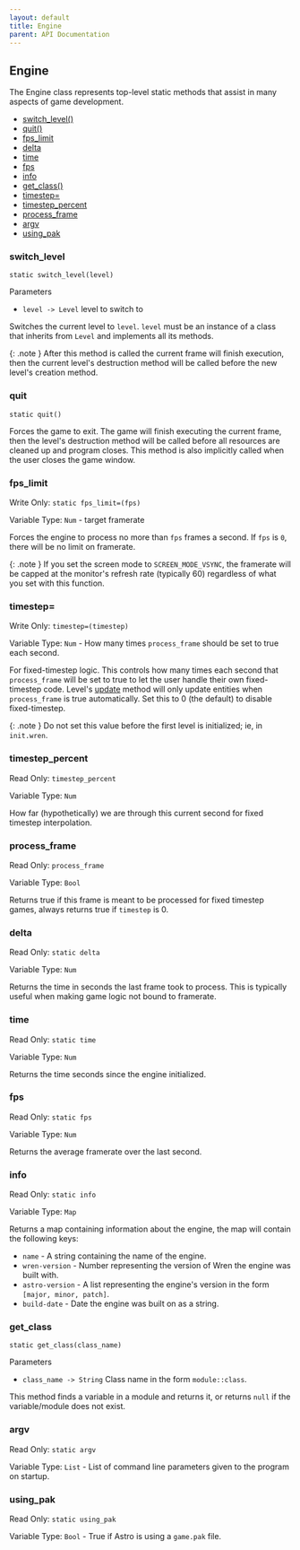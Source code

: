 ```yaml
---
layout: default
title: Engine
parent: API Documentation
---
```


## Engine
The Engine class represents top-level static methods that assist in many
aspects of game development.

 + [switch_level()](#switch_level)
 + [quit()](#quit)
 + [fps_limit](#fps_limit)
 + [delta](#delta)
 + [time](#time)
 + [fps](#fps)
 + [info](#info)
 + [get_class()](#get_class)
 + [timestep=](#timestep)
 + [timestep_percent](#timestep_percent)
 + [process_frame](#process_frame)
 + [argv](#argv)
 + [using_pak](#using_pak)
 
### switch_level
`static switch_level(level)`

Parameters
 + `level -> Level` level to switch to

Switches the current level to `level`. `level` must be an instance of a class 
that inherits from `Level` and implements all its methods.

{: .note }
After this method is called the current frame will finish execution, then
the current level's destruction method will be called before the new level's
creation method.

### quit
`static quit()`

Forces the game to exit. The game will finish executing the current frame, then
the level's destruction method will be called before all resources are cleaned up
and program closes. This method is also implicitly called when the user closes
the game window.

### fps_limit
Write Only: `static fps_limit=(fps)`

Variable Type: `Num` - target framerate

Forces the engine to process no more than `fps` frames a second. If `fps` is `0`,
there will be no limit on framerate.

{: .note }
If you set the screen mode to `SCREEN_MODE_VSYNC`, the framerate will be
capped at the monitor's refresh rate (typically 60) regardless of what you set
with this function.

### timestep=
Write Only: `timestep=(timestep)`

Variable Type: `Num` - How many times `process_frame` should be set to true each second.
 
For fixed-timestep logic. This controls how many times each second that `process_frame` will be
set to true to let the user handle their own fixed-timestep code. Level's [update](Level#update)
method will only update entities when `process_frame` is true automatically. Set this to 0 (the default)
to disable fixed-timestep.

{: .note }
Do not set this value before the first level is initialized; ie, in `init.wren`.

### timestep_percent
Read Only: `timestep_percent`

Variable Type: `Num`

How far (hypothetically) we are through this current second for fixed timestep interpolation.

### process_frame
Read Only: `process_frame`

Variable Type: `Bool`

Returns true if this frame is meant to be processed for fixed timestep games, always returns true
if `timestep` is 0.

### delta
Read Only: `static delta`

Variable Type: `Num`

Returns the time in seconds the last frame took to process. This is typically useful
when making game logic not bound to framerate.

### time
Read Only: `static time`

Variable Type: `Num`

Returns the time seconds since the engine initialized.

### fps
Read Only: `static fps`

Variable Type: `Num`

Returns the average framerate over the last second.

### info
Read Only: `static info`

Variable Type: `Map`

Returns a map containing information about the engine, the map will contain the
following keys:
 + `name` - A string containing the name of the engine.
 + `wren-version` - Number representing the version of Wren the engine was built with.
 + `astro-version` - A list representing the engine's version in the form `[major, minor, patch]`.
 + `build-date` - Date the engine was built on as a string.

### get_class
`static get_class(class_name)`

Parameters
 + `class_name -> String` Class name in the form `module::class`.
 
This method finds a variable in a module and returns it, or returns `null` if the variable/module
does not exist.

### argv
Read Only: `static argv`

Variable Type: `List` - List of command line parameters given to the program on startup.

### using_pak
Read Only: `static using_pak`

Variable Type: `Bool` - True if Astro is using a `game.pak` file.

